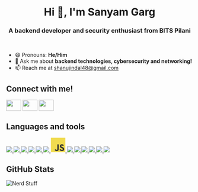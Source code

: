 <h1 align="center"> Hi 👋, I'm Sanyam Garg</h1>
<h3 align="center"> A backend developer and security enthusiast from BITS Pilani </h3>
<br>

- 😄 Pronouns: **He/Him**
- 💬 Ask me about **backend technologies, cybersecurity and networking!**
- 📫 Reach me at [shanujindal48@gmail.com](mailto:shanujindal48@gmail.com)

## Connect with me!
<a href="https://twitter.com/SanyamGarg666" target="blank"><img align="center" src="https://raw.githubusercontent.com/rahuldkjain/github-profile-readme-generator/master/src/images/icons/Social/twitter.svg" height="30" width="40" /></a>
<a href="https://linkedin.com/in/sanyam-garg-834b17201" target="blank"><img align="center" src="https://raw.githubusercontent.com/rahuldkjain/github-profile-readme-generator/master/src/images/icons/Social/linked-in-alt.svg" height="30" width="40" /></a>
<a href="https://www.instagram.com/sanyamgarg26/" target="blank"><img align="center" src="https://raw.githubusercontent.com/rahuldkjain/github-profile-readme-generator/master/src/images/icons/Social/instagram.svg" height="30" width="40" /></a>
<br>

## Languages and tools
<a href="https://www.python.org/"> <img src="https://upload.wikimedia.org/wikipedia/commons/thumb/c/c3/Python-logo-notext.svg/1200px-Python-logo-notext.svg.png" widht="40" height="40"> </a> <a href="https://go.dev/"> <img src="https://pbs.twimg.com/profile_images/1142154201444823041/O6AczwfV_400x400.png" widht="40" height="40"> </a> <a href="https://nodejs.org/"> <img src="https://upload.wikimedia.org/wikipedia/commons/thumb/d/d9/Node.js_logo.svg/1200px-Node.js_logo.svg.png" widht="40" height="40"> </a> <a href="https://www.djangoproject.com/"> <img src="https://twilio-cms-prod.s3.amazonaws.com/original_images/django-dark.png" widht="40" height="40"> </a> <a href="https://expressjs.com/"> <img src="https://camo.githubusercontent.com/0566752248b4b31b2c4bdc583404e41066bd0b6726f310b73e1140deefcc31ac/68747470733a2f2f692e636c6f756475702e636f6d2f7a6659366c4c376546612d3330303078333030302e706e67" widht="40" height="40"> </a> <a href="https://www.mongodb.com/"> <img src="https://res.cloudinary.com/hevo/image/upload/f_auto,q_auto/v1626694700/hevo-blog/MongoDB-sm-logo-500x400-1-1.gif" widht="40" height="40"> </a> <a href="https://developer.mozilla.org/en-US/docs/Web/JavaScript"> <img src="https://raw.githubusercontent.com/devicons/devicon/master/icons/javascript/javascript-original.svg" widht="40" height="40"> </a> <a href="https://postman.com/"> <img src="https://camo.githubusercontent.com/93b32389bf746009ca2370de7fe06c3b5146f4c99d99df65994f9ced0ba41685/68747470733a2f2f7777772e766563746f726c6f676f2e7a6f6e652f6c6f676f732f676574706f73746d616e2f676574706f73746d616e2d69636f6e2e737667" widht="40" height="40"> </a> <a href="https://git-scm.com/"> <img src="https://camo.githubusercontent.com/fbfcb9e3dc648adc93bef37c718db16c52f617ad055a26de6dc3c21865c3321d/68747470733a2f2f7777772e766563746f726c6f676f2e7a6f6e652f6c6f676f732f6769742d73636d2f6769742d73636d2d69636f6e2e737667" widht="40" height="40"> </a> <a href="https://aws.amazon.com/"> <img src="https://yt3.ggpht.com/ytc/AMLnZu-TeqYTUHtz5NM4fN0RbWTETgl4L-HHzTWV5X7nAnU=s900-c-k-c0x00ffffff-no-rj" widht="40" height="40"> </a> <a href="https://www.docker.com/"> <img src="https://d1.awsstatic.com/acs/characters/Logos/Docker-Logo_Horizontel_279x131.b8a5c41e56b77706656d61080f6a0217a3ba356d.png" widht="40" height="40"> </a> <a href="https://kubernetes.io"> <img src="https://upload.wikimedia.org/wikipedia/commons/thumb/3/39/Kubernetes_logo_without_workmark.svg/1200px-Kubernetes_logo_without_workmark.svg.png" widht="40" height="40"> </a> <a href="https://cplusplus.com/"> <img src="https://upload.wikimedia.org/wikipedia/commons/thumb/1/18/ISO_C%2B%2B_Logo.svg/1200px-ISO_C%2B%2B_Logo.svg.png" widht="40" height="40"> </a>

## GitHub Stats
![Nerd Stuff](https://github-readme-stats.vercel.app/api?username=Sanyam-Garg&hide=stars&show_icons=true)
<!--
**Sanyam-Garg/Sanyam-Garg** is a ✨ _special_ ✨ repository because its `README.md` (this file) appears on your GitHub profile.

Here are some ideas to get you started:

- 🔭 I’m currently working on ...
- 🌱 I’m currently learning ...
- 👯 I’m looking to collaborate on ...
- 🤔 I’m looking for help with ...
-->
